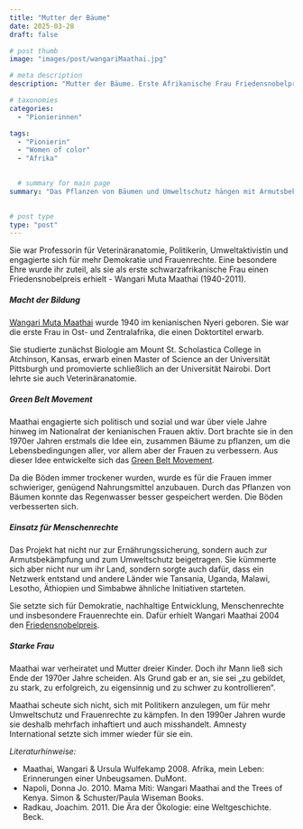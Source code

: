```yaml
---
title: "Mutter der Bäume"
date: 2025-03-28
draft: false

# post thumb
image: "images/post/wangariMaathai.jpg"

# meta description
description: "Mutter der Bäume. Erste Afrikanische Frau Friedensnobelpreis. Wangari Maathai. Green Belt Movement. Professorin, Politikerin, Frauenrechtlerin und Umweltaktivistin. Kenia. Ostafrika. Zentralafrika. Amnesty International. Netzwerk Frauen. Bäume zur Armutsbekämpfung."

# taxonomies
categories:
  - "Pionierinnen"

tags:
  - "Pionierin"
  - "Women of color"
  - "Afrika"

  
  # summary for main page
summary: "Das Pflanzen von Bäumen und Umweltschutz hängen mit Armutsbekämpfung und Nahrungssicherheit zusammen: über die kenianische Professorin und Politikerin Wangari Maathai (1940-2011)."

  
# post type
type: "post"
---
```


Sie war Professorin für Veterinäranatomie, Politikerin, Umweltaktivistin und engagierte sich für mehr Demokratie und Frauenrechte. Eine besondere Ehre wurde ihr zuteil, als sie als erste schwarzafrikanische Frau einen Friedensnobelpreis erhielt - Wangari Muta Maathai (1940-2011).

##### Macht der Bildung

[Wangari Muta Maathai](https://www.greenbeltmovement.org/wangari-maathai/biography) wurde 1940 im kenianischen Nyeri geboren. Sie war die erste Frau in Ost- und Zentralafrika, die einen Doktortitel erwarb. 

Sie studierte zunächst Biologie am Mount St. Scholastica College in Atchinson, Kansas, erwarb einen Master of Science an der Universität Pittsburgh und promovierte schließlich an der Universität Nairobi. Dort lehrte sie auch Veterinäranatomie.

##### Green Belt Movement

Maathai engagierte sich politisch und sozial und war über viele Jahre hinweg im Nationalrat der kenianischen Frauen aktiv. Dort brachte sie in den 1970er Jahren erstmals die Idee ein, zusammen Bäume zu pflanzen, um die Lebensbedingungen aller, vor allem aber der Frauen zu verbessern. Aus dieser Idee entwickelte sich das [Green Belt Movement](https://www.gemeinsam-fuer-afrika.de/wangari-maathai-green-belt-movements/). 

Da die Böden immer trockener wurden, wurde es für die Frauen immer schwieriger, genügend Nahrungsmittel anzubauen. Durch das Pflanzen von Bäumen konnte das Regenwasser besser gespeichert werden. Die Böden verbesserten sich.

##### Einsatz für Menschenrechte

Das Projekt hat nicht nur zur Ernährungssicherung, sondern auch zur Armutsbekämpfung und zum Umweltschutz beigetragen. Sie kümmerte sich aber nicht nur um ihr Land, sondern sorgte auch dafür, dass ein Netzwerk entstand und andere Länder wie Tansania, Uganda, Malawi, Lesotho, Äthiopien und Simbabwe ähnliche Initiativen starteten.

Sie setzte sich für Demokratie, nachhaltige Entwicklung, Menschenrechte und insbesondere Frauenrechte ein. Dafür erhielt Wangari Maathai 2004 den [Friedensnobelpreis](https://www.nobelprize.org/prizes/peace/2004/maathai/biographical/).

##### Starke Frau

Maathai war verheiratet und Mutter dreier Kinder. Doch ihr Mann ließ sich Ende der 1970er Jahre scheiden. Als Grund gab er an, sie sei „zu gebildet, zu stark, zu erfolgreich, zu eigensinnig und zu schwer zu kontrollieren“.

Maathai scheute sich nicht, sich mit Politikern anzulegen, um für mehr Umweltschutz und Frauenrechte zu kämpfen. In den 1990er Jahren wurde sie deshalb mehrfach inhaftiert und auch misshandelt. Amnesty International setzte sich immer wieder für sie ein.



 *Literaturhinweise:*
 - Maathai, Wangari & Ursula Wulfekamp 2008. Afrika, mein Leben: Erinnerungen einer Unbeugsamen. DuMont.
  - Napoli, Donna Jo. 2010. Mama Miti: Wangari Maathai and the Trees of Kenya. Simon & Schuster/Paula Wiseman Books.
 - Radkau, Joachim. 2011. Die Ära der Ökologie: eine Weltgeschichte. Beck.
